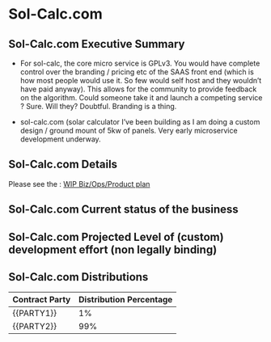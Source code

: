 
# Sol-Calc.com

## Sol-Calc.com Executive Summary

  - For sol-calc, the core micro service is GPLv3. You would have complete control over the branding / pricing etc of the SAAS front end (which is how most people would use it. So few would self host and they wouldn’t have paid anyway). This allows for the community to provide feedback on the algorithm. Could someone take it and launch a competing service ? Sure. Will they? Doubtful. Branding is a thing.

  - sol-calc.com (solar calculator I’ve been building as I am doing a custom design / ground mount of 5kw of panels. Very early microservice development underway.

## Sol-Calc.com Details

  Please see the : [WIP Biz/Ops/Product plan](https://git.knownelement.com/sol-calc.com/sol-calc.com-bizopprodplan)

## Sol-Calc.com Current status of the business

## Sol-Calc.com Projected Level of (custom) development effort (non legally binding)

## Sol-Calc.com Distributions

| Contract Party | Distribution Percentage |
|----------------|-------------------------|
| {{PARTY1}}     | 1%                      |
| {{PARTY2}}     | 99%                     |
